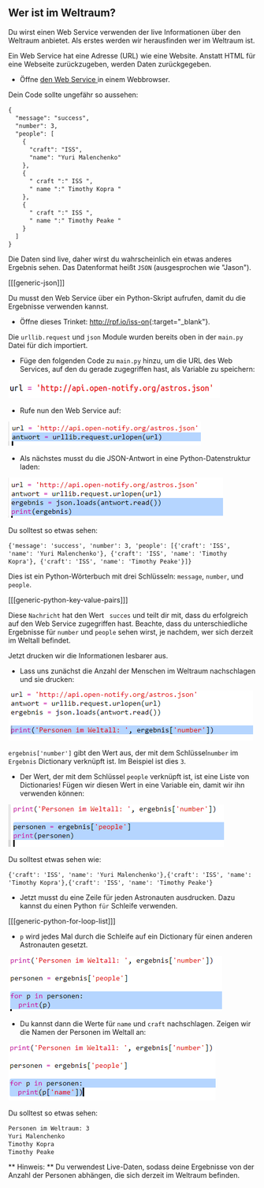 ## Wer ist im Weltraum?

Du wirst einen Web Service verwenden der live Informationen über den Weltraum anbietet. Als erstes werden wir herausfinden wer im Weltraum ist.

Ein Web Service hat eine Adresse (URL) wie eine Website. Anstatt HTML für eine Webseite zurückzugeben, werden Daten zurückgegeben.

+ Öffne <a href="http://api.open-notify.org/astros.json" target="_blank"> den Web Service </a> in einem Webbrowser.

Dein Code sollte ungefähr so aussehen:

    {
      "message": "success",
      "number": 3,
      "people": [
        {
          "craft": "ISS",
          "name": "Yuri Malenchenko"
        },
        {
          " craft ":" ISS ",
          " name ":" Timothy Kopra "
        },
        {
          " craft ":" ISS ",
          " name ":" Timothy Peake "
        }
      ]
    }
    

Die Daten sind live, daher wirst du wahrscheinlich ein etwas anderes Ergebnis sehen. Das Datenformat heißt ` JSON ` (ausgesprochen wie "Jason").

[[[generic-json]]]

Du musst den Web Service über ein Python-Skript aufrufen, damit du die Ergebnisse verwenden kannst.

+ Öffne dieses Trinket: <http://rpf.io/iss-on>{:target="_blank"}.

Die ` urllib.request ` und `json` Module wurden bereits oben in der ` main.py ` Datei für dich importiert.

+ Füge den folgenden Code zu `main.py` hinzu, um die URL des Web Services, auf den du gerade zugegriffen hast, als Variable zu speichern:

![Screenshot](images/iss-url.png)

+ Rufe nun den Web Service auf:

![Screenshot](images/iss-request.png)

+ Als nächstes musst du die JSON-Antwort in eine Python-Datenstruktur laden:

![Screenshot](images/iss-result.png)

Du solltest so etwas sehen:

    {'message': 'success', 'number': 3, 'people': [{'craft': 'ISS', 'name': 'Yuri Malenchenko'}, {'craft': 'ISS', 'name': 'Timothy Kopra'}, {'craft': 'ISS', 'name': 'Timothy Peake'}]}
    

Dies ist ein Python-Wörterbuch mit drei Schlüsseln: `message`, `number`, und `people`.

[[[generic-python-key-value-pairs]]]

Diese ` Nachricht ` hat den Wert ` succes` und teilt dir mit, dass du erfolgreich auf den Web Service zugegriffen hast. Beachte, dass du unterschiedliche Ergebnisse für `number` und `people` sehen wirst, je nachdem, wer sich derzeit im Weltall befindet.

Jetzt drucken wir die Informationen lesbarer aus.

+ Lass uns zunächst die Anzahl der Menschen im Weltraum nachschlagen und sie drucken:

![Screenshot](images/iss-number.png)

` ergebnis['number'] ` gibt den Wert aus, der mit dem Schlüssel`number` im `Ergebnis` Dictionary verknüpft ist. Im Beispiel ist dies `3`.

+ Der Wert, der mit dem Schlüssel `people` verknüpft ist, ist eine Liste von Dictionaries! Fügen wir diesen Wert in eine Variable ein, damit wir ihn verwenden können:

![Screenshot](images/iss-people.png)

Du solltest etwas sehen wie:

    {'craft': 'ISS', 'name': 'Yuri Malenchenko'},{'craft': 'ISS', 'name': 'Timothy Kopra'},{'craft': 'ISS', 'name': 'Timothy Peake'}
    

+ Jetzt musst du eine Zeile für jeden Astronauten ausdrucken. Dazu kannst du einen Python `für` Schleife verwenden.

[[[generic-python-for-loop-list]]]

+ `p` wird jedes Mal durch die Schleife auf ein Dictionary für einen anderen Astronauten gesetzt.

![Screenshot](images/iss-people-1a.png)

+ Du kannst dann die Werte für `name` und `craft` nachschlagen. Zeigen wir die Namen der Personen im Weltall an:

![Screenshot](images/iss-people-2.png)

Du solltest so etwas sehen:

    Personen im Weltraum: 3
    Yuri Malenchenko
    Timothy Kopra
    Timothy Peake
    

** Hinweis: ** Du verwendest Live-Daten, sodass deine Ergebnisse von der Anzahl der Personen abhängen, die sich derzeit im Weltraum befinden.